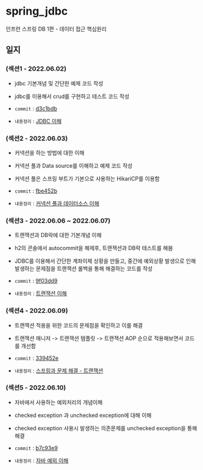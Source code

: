 # spring_jdbc
인프런 스프링 DB 1편 - 데이터 접근 핵심원리

## 일지

### (섹션1 - 2022.06.02)

- jdbc 기본개념 및 간단한 예제 코드 작성

- jdbc를 이용해서 crud를 구현하고 테스트 코드 작성

- `commit` : [d3c1bdb](https://github.com/lsh9672/spring_jdbc/commit/d3c1bdbd3fe92a9cc2a8514ca8941324ffef3fcf)

- `내용정리` : [JDBC 이해](https://www.notion.so/1-JDBC-d9045f6e40c6429bb9cdf903717cbed4)

### (섹션2 - 2022.06.03)

- 커넥션을 하는 방법에 대한 이해

- 커넥션 풀과 Data source를 이해하고 예제 코드 작성

- 커넥션 풀은 스프링 부트가 기본으로 사용하는 HikariCP를 이용함

- `commit` : [fbe452b](https://github.com/lsh9672/spring_jdbc/commit/fbe452bd2c136d0b380fb62fa26697b2060af51d)

- `내용정리` : [커넥션 풀과 데이터소스 이해](https://www.notion.so/2-656a84c437d64cc8b0f203f3862bfa6c)

### (섹션3 - 2022.06.06 ~ 2022.06.07)

- 트랜잭션과 DB락에 대한 기본개념 이해

- h2의 콘솔에서 autocommit을 해제후, 트랜잭션과 DB락 테스트를 해봄

- JDBC를 이용해서 간단한 계좌이체 상황을 만들고, 중간에 예외상황 발생으로 인해 발생하는 문제점을 트랜잭션 롤백을 통해 해결하는 코드를 작성

- `commit` : [9f03dd9](https://github.com/lsh9672/spring_jdbc/commit/9f03dd90f61d6c58ada412af983ad853606f8ab0)

- `내용정리` : [트랜잭션 이해](https://www.notion.so/3-0ffc839c0fbd4b00845fa0db108988da)

### (섹션4 - 2022.06.09)

- 트랜잭션 적용을 위한 코드의 문제점을 확인하고 이를 해결

- 트랜잭션 매니저 -> 트랜잭션 템플릿 -> 트랜잭션 AOP 순으로 적용해보면서 코드를 개선함

- `commit` : [339452e](https://github.com/lsh9672/spring_jdbc/commit/339452e7bd74ee7bfeddc83e2aac78bc987ea7ef)

- `내용정리` : [스프링과 문제 해결 - 트랜잭션](https://www.notion.so/4-4e958df5231440d2bb922e46a49ac8e8)

### (섹션5 - 2022.06.10)

- 자바에서 사용하는 예외처리의 개념이해

- checked exception 과 unchecked exception에 대해 이해

- checked exception 사용시 발생하는 의존문제를 unchecked exception을 통해 해결

- `commit` : [b7c93e9](https://github.com/lsh9672/spring_jdbc/commit/b7c93e959d54f89c463add8fb61664c290c6ac4a)

- `내용정리` : [자바 예외 이해](https://www.notion.so/5-c52ad409fece43a3ae143d6927b73cb8)
